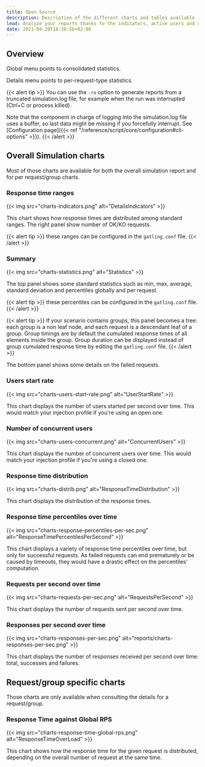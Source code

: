 ```yaml
---
title: Open-Source
description: Description of the different charts and tables available in the HTML reports Gatling generates at the end of each test, in particular throughput and response time distribution.
lead: Analyze your reports thanks to the indicators, active users and requests / responses over time, and distribution
date: 2021-04-20T18:30:56+02:00
---
```


## Overview

Global menu points to consolidated statistics.

Details menu points to per-request-type statistics.

{{< alert tip >}}
You can use the `-ro` option to generate reports from a truncated simulation.log file, for example when the run was interrupted (Ctrl+C or process killed).

Note that the component in charge of logging into the simulation.log file uses a buffer, so last data might be missing if you forcefully interrupt.
See [Configuration page]({{< ref "/reference/script/core/configuration#cli-options" >}}).
{{< /alert >}}

## Overall Simulation charts

Most of those charts are available for both the overall simulation report and for per request/group charts.

### Response time ranges

{{< img src="charts-indicators.png" alt="DetailsIndicators" >}}

This chart shows how response times are distributed among standard ranges.
The right panel show number of OK/KO requests.

{{< alert tip >}}
these ranges can be configured in the `gatling.conf` file.
{{< /alert >}}

### Summary

{{< img src="charts-statistics.png" alt="Statistics" >}}

The top panel shows some standard statistics such as min, max, average, standard deviation and percentiles globally and per request.

{{< alert tip >}}
these percentiles can be configured in the `gatling.conf` file.
{{< /alert >}}

{{< alert tip >}}
If your scenario contains groups, this panel becomes a tree: each group is a non leaf node, and each request is a descendant leaf of a group. Group timings are by default the cumulated response times of all elements inside the group. Group duration can be displayed instead of group cumulated response time by editing the `gatling.conf` file.
{{< /alert >}}

The bottom panel shows some details on the failed requests.

### Users start rate

{{< img src="charts-users-start-rate.png" alt="UserStartRate" >}}

This chart displays the number of users started per second over time.
This would match your injection profile if you're using an open one.

### Number of concurrent users

{{< img src="charts-users-concurrent.png" alt="ConcurrentUsers" >}}

This chart displays the number of concurrent users over time.
This would match your injection profile if you're using a closed one.

### Response time distribution

{{< img src="charts-distrib.png" alt="ResponseTimeDistribution" >}}

This chart displays the distribution of the response times.

### Response time percentiles over time

{{< img src="charts-response-percentiles-per-sec.png" alt="ResponseTimePercentilesPerSecond" >}}

This chart displays a variety of response time percentiles over time, but only for successful requests.
As failed requests can end prematurely or be caused by timeouts, they would have a drastic effect on the percentiles' computation.

### Requests per second over time

{{< img src="charts-requests-per-sec.png" alt="RequestsPerSecond" >}}

This chart displays the number of requests sent per second over time.

### Responses per second over time

{{< img src="charts-responses-per-sec.png" alt="reports/charts-responses-per-sec.png" >}}

This chart displays the number of responses received per second over time: total, successes and failures.

## Request/group specific charts

Those charts are only available when consulting the details for a request/group.

### Response Time against Global RPS

{{< img src="charts-response-time-global-rps.png" alt="ResponseTimeOverLoad" >}}

This chart shows how the response time for the given request is distributed, depending on the overall number of request at the same time.
